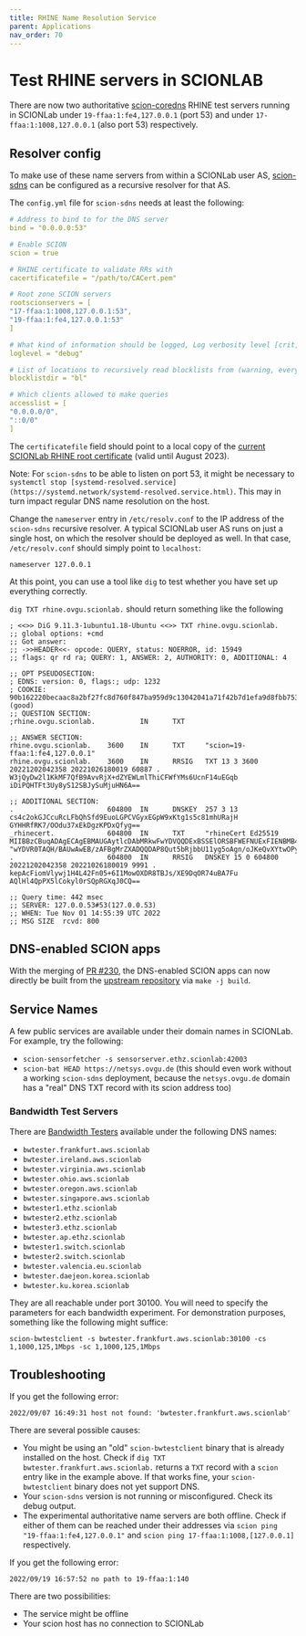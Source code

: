 ```yaml
---
title: RHINE Name Resolution Service
parent: Applications
nav_order: 70
---
```


# Test RHINE servers in SCIONLAB

There are now two authoritative [scion-coredns](https://github.com/netsys-lab/scion-coredns/tree/rhine) RHINE test servers running in SCIONLab under `19-ffaa:1:fe4,127.0.0.1` (port 53) and under `17-ffaa:1:1008,127.0.0.1` (also port 53) respectively.

## Resolver config

To make use of these name servers from within a SCIONLab user AS,
[scion-sdns](https://github.com/netsys-lab/scion-sdns) can be
configured as a recursive resolver for that AS.

The `config.yml` file for `scion-sdns` needs at least the following:

```yaml
# Address to bind to for the DNS server
bind = "0.0.0.0:53"

# Enable SCION
scion = true

# RHINE certificate to validate RRs with
cacertificatefile = "/path/to/CACert.pem"

# Root zone SCION servers
rootscionservers = [
"17-ffaa:1:1008,127.0.0.1:53",
"19-ffaa:1:fe4,127.0.0.1:53"
]

# What kind of information should be logged, Log verbosity level [crit,error,warn,info,debug]
loglevel = "debug"

# List of locations to recursively read blocklists from (warning, every file found is assumed to be a hosts-file or domain list)
blocklistdir = "bl"

# Which clients allowed to make queries
accesslist = [
"0.0.0.0/0",
"::0/0"
]
```

The `certificatefile` field should point to a local copy of the
[current SCIONLab RHINE root certificate](https://github.com/netsys-lab/scion-rains/blob/master/testdata/scionlab/CACert.pem)
(valid until August 2023).

Note: For `scion-sdns` to be able to listen on port 53, it might be necessary to `systemctl stop
[systemd-resolved.service](https://systemd.network/systemd-resolved.service.html)`. This
may in turn impact regular DNS name resolution on the host.

Change the `nameserver` entry in `/etc/resolv.conf` to the IP address
of the `scion-sdns` recursive resolver. A typical SCIONLab user AS
runs on just a single host, on which the resolver should be deployed
as well. In that case, `/etc/resolv.conf` should simply point to `localhost`:

```
nameserver 127.0.0.1
```

At this point, you can use a tool like `dig` to test whether you have
set up everything correctly.

`dig TXT rhine.ovgu.scionlab.` should return something like the following

```
; <<>> DiG 9.11.3-1ubuntu1.18-Ubuntu <<>> TXT rhine.ovgu.scionlab.
;; global options: +cmd
;; Got answer:
;; ->>HEADER<<- opcode: QUERY, status: NOERROR, id: 15949
;; flags: qr rd ra; QUERY: 1, ANSWER: 2, AUTHORITY: 0, ADDITIONAL: 4

;; OPT PSEUDOSECTION:
; EDNS: version: 0, flags:; udp: 1232
; COOKIE: 90b162220becaac8a2bf27fc8d760f847ba959d9c13042041a71f42b7d1efa9d8fbb753f2b4edd0f (good)
;; QUESTION SECTION:
;rhine.ovgu.scionlab.           IN      TXT

;; ANSWER SECTION:
rhine.ovgu.scionlab.    3600    IN      TXT     "scion=19-ffaa:1:fe4,127.0.0.1"
rhine.ovgu.scionlab.    3600    IN      RRSIG   TXT 13 3 3600 20221202042358 20221026180019 60887 . W3jQyDw2l1KkMF7QfB9AvvRjX+dZYEWLmlThiCFWfYMs6UcnF14uEGqb iDiPQHTFt3Uy8yS12SBJySuMjuHN6A==

;; ADDITIONAL SECTION:
.                       604800  IN      DNSKEY  257 3 13 cs4c2okGJCcuRcLFbQhSfd9EuoLGPCVGyxEGpW9xKtg1s5c81mhURajH GYHHRfRK7/OOdu37xEkDgzKPDxQfyg==
_rhinecert.             604800  IN      TXT     "rhineCert Ed25519 MIIBBzCBuqADAgECAgEBMAUGAytlcDAbMRkwFwYDVQQDExBSSElORSBFWEFNUExFIENBMB4XDTIyMDkwNzE2NTQwOVoXDTIzMDgyOTE2NTQwOVowGzEZMBcGA1UEAxMQUkhJTkUgRVhBTVBMRSBDQTAqMAUGAytlcAMhAOyCUoevfoatTpp0xZ3SQ1i3KqzrlSo6LeKFbG7CgCfGoyMwITAOBgNVHQ8BAf8EBAMCAoQwD" "wYDVR0TAQH/BAUwAwEB/zAFBgMrZXADQQDAP8Qut5bRjbbU11yg5oAgn/oJKeQvXYtwOPy7xIlAkbGDHwmLjlFpyizzwsYKcDrlNgGXoeD4J47ucAJFkioB"
.                       604800  IN      RRSIG   DNSKEY 15 0 604800 20221202042358 20221026180019 9991 . kepAcFiomVlywj1H4L42Fn05+6I1MowOXDR8TBJs/XE9DqOR74uBA7Fu AQlHl4QpPX5lCokyl0rSQpRGXqJ0CQ==

;; Query time: 442 msec
;; SERVER: 127.0.0.53#53(127.0.0.53)
;; WHEN: Tue Nov 01 14:55:39 UTC 2022
;; MSG SIZE  rcvd: 800
```


## DNS-enabled SCION apps

With the merging of [PR #230](https://github.com/netsec-ethz/scion-apps/pull/230), the DNS-enabled SCION apps can now directly be built from the [upstream repository](https://github.com/netsec-ethz/scion-apps) via `make -j build`.

## Service Names

A few public services are available under their domain names in SCIONLab. For example, try the following:

* `scion-sensorfetcher -s sensorserver.ethz.scionlab:42003`
* `scion-bat HEAD https://netsys.ovgu.de` (this should even work without a working `scion-sdns` deployment, because the `netsys.ovgu.de` domain has a "real" DNS TXT record with its scion address too)

### Bandwidth Test Servers

There are [Bandwidth Testers](https://docs.scionlab.org/content/apps/bwtester.html) available under the following DNS names:

- `bwtester.frankfurt.aws.scionlab`
- `bwtester.ireland.aws.scionlab`
- `bwtester.virginia.aws.scionlab`
- `bwtester.ohio.aws.scionlab`
- `bwtester.oregon.aws.scionlab`
- `bwtester.singapore.aws.scionlab`
- `bwtester1.ethz.scionlab`
- `bwtester2.ethz.scionlab`
- `bwtester3.ethz.scionlab`
- `bwtester.ap.ethz.scionlab`
- `bwtester1.switch.scionlab`
- `bwtester2.switch.scionlab`
- `bwtester.valencia.eu.scionlab`
- `bwtester.daejeon.korea.scionlab`
- `bwtester.ku.korea.scionlab`

They are all reachable under port 30100. You will need to specify the
parameters for each bandwidth experiment. For demonstration purposes, something like the following might suffice:

```
scion-bwtestclient -s bwtester.frankfurt.aws.scionlab:30100 -cs 1,1000,125,1Mbps -sc 1,1000,125,1Mbps
```

## Troubleshooting

If you get the following error:
```
2022/09/07 16:49:31 host not found: 'bwtester.frankfurt.aws.scionlab'
```

There are several possible causes:

- You might be using an "old" `scion-bwtestclient` binary that is already
  installed on the host. Check if `dig TXT
  bwtester.frankfurt.aws.scionlab.` returns a `TXT` record with a `scion`
  entry like in the example above. If that works fine, your
  `scion-bwtestclient` binary does not yet support DNS.
- Your `scion-sdns` version is not running or misconfigured. Check its
  debug output.
- The experimental authoritative name servers are both offline. Check if either of them
  can be reached under their addresses via `scion ping
  "19-ffaa:1:fe4,127.0.0.1"` and `scion ping 17-ffaa:1:1008,[127.0.0.1]` respectively.

If you get the following error:
```
2022/09/19 16:57:52 no path to 19-ffaa:1:140
```

There are two possibilities:

- The service might be offline
- Your scion host has no connection to SCIONLab
